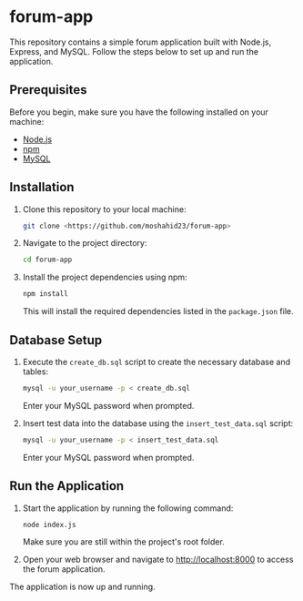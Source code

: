 # forum-app

This repository contains a simple forum application built with Node.js, Express, and MySQL. Follow the steps below to set up and run the application.

## Prerequisites

Before you begin, make sure you have the following installed on your machine:

- [Node.js](https://nodejs.org/)
- [npm](https://www.npmjs.com/)
- [MySQL](https://www.mysql.com/)

## Installation

1. Clone this repository to your local machine:

    ```bash
    git clone <https://github.com/moshahid23/forum-app>
    ```

2. Navigate to the project directory:

    ```bash
    cd forum-app
    ```

3. Install the project dependencies using npm:

    ```bash
    npm install
    ```

    This will install the required dependencies listed in the `package.json` file.

## Database Setup

1. Execute the `create_db.sql` script to create the necessary database and tables:

    ```bash
    mysql -u your_username -p < create_db.sql
    ```

    Enter your MySQL password when prompted.

2. Insert test data into the database using the `insert_test_data.sql` script:

    ```bash
    mysql -u your_username -p < insert_test_data.sql
    ```

    Enter your MySQL password when prompted.

## Run the Application

1. Start the application by running the following command:

    ```bash
    node index.js
    ```

    Make sure you are still within the project's root folder.

2. Open your web browser and navigate to [http://localhost:8000](http://localhost:8000) to access the forum application.

The application is now up and running.
